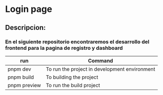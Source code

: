 # Login page

## Descripcion:

### En el siguiente repositorio encontraremos el desarrollo del frontend para la pagina de registro y dashboard

 run             | Command                                                                |
| ----------------- | ------------------------------------------------------------------ |
| pnpm dev | To run the project in development environment|
| pnpm build | To building the project|
| pnpm preview | To run the build project|
